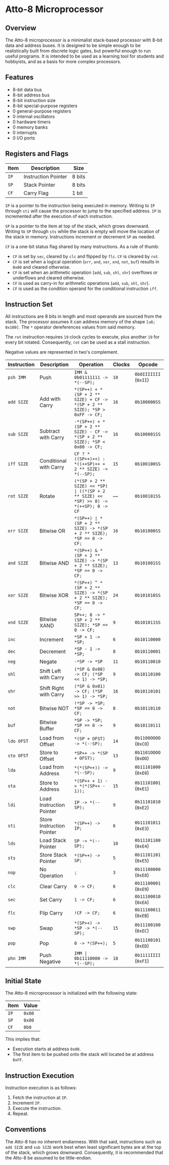 # Atto-8 Microprocessor

## Overview

The Atto-8 microprocessor is a minimalist stack-based processor with 8-bit data and address buses. It is designed to be simple enough to be realistically built from discrete logic gates, but powerful enough to run useful programs. It is intended to be used as a learning tool for students and hobbyists, and as a basis for more complex processors.

## Features

- 8-bit data bus
- 8-bit address bus
- 8-bit instruction size
- 8-bit special-purpose registers
- 0 general-purpose registers
- 0 internal oscillators
- 0 hardware timers
- 0 memory banks
- 0 interrupts
- 0 I/O ports

## Registers and Flags

| Item | Description         | Size   |
| ---- | ------------------- | ------ |
| `IP` | Instruction Pointer | 8 bits |
| `SP` | Stack Pointer       | 8 bits |
| `CF` | Carry Flag          | 1 bit  |

`IP` is a pointer to the instruction being executed in memory. Writing to `IP` through `sti` will cause the processor to jump to the specified address. `IP` is incremented after the execution of each instruction.

`SP` is a pointer to the item at top of the stack, which grows downward. Writing to `SP` through `sts` while the stack is empty will move the location of the stack in memory. Instructions increment or decrement `SP` as needed.

`CF` is a one-bit status flag shared by many instructions. As a rule of thumb:

- `CF` is set by `sec`, cleared by `clc` and flipped by `flc`. `CF` is cleared by `rot`.
- `CF` is set when a logical operation (`orr`, `and`, `xor`, `xnd`, `not`, `buf`) results in `0x00` and cleared otherwise.
- `CF` is set when an arithmetic operation (`add`, `sub`, `shl`, `shr`) overflows or underflows and cleared otherwise.
- `CF` is used as carry-in for arithmetic operations (`add`, `sub`, `shl`, `shr`).
- `CF` is used as the condition operand for the conditional instruction `iff`.

## Instruction Set

All instructions are 8 bits in length and most operands are sourced from the stack. The processor assumes it can address memory of the shape `[u8; 0x100]`. The `*` operator dereferences values from said memory.

The `rot` instruction requires `19` clock cycles to execute, plus another `19` for every bit rotated. Consequently, `rot` can be used as a stall instruction.

Negative values are represented in two's complement.

| Instruction | Description               | Operation                                                                             | Clocks  | Opcode                |
| ----------- | ------------------------- | ------------------------------------------------------------------------------------- | ------- | --------------------- |
| `psh IMM`   | Push                      | `IMM & 0b01111111 -> *(--SP);`                                                        | `10`    | `0b0IIIIIII` (`0xII`) |
| `add SIZE`  | Add with Carry            | `*(SP++) + *(SP + 2 ** SIZE) + CF -> *(SP + 2 ** SIZE); *SP > 0xFF -> CF;`            | `16`    | `0b100000SS`          |
| `sub SIZE`  | Subtract with Carry       | `-*(SP++) + *(SP + 2 ** SIZE) - CF -> *(SP + 2 ** SIZE); *SP < 0x00 -> CF;`           | `16`    | `0b100001SS`          |
| `iff SIZE`  | Conditional with Carry    | `CF ? *((SP++)++) : *((++SP)++ + 2 ** SIZE) -> *(--SP);`                              | `15`    | `0b100100SS`          |
| `rot SIZE`  | Rotate                    | `(*(SP + 2 ** SIZE) << *SP) \| ((*(SP + 2 ** SIZE) << *SP) >> 8) -> *(++SP); 0 -> CF` | &mdash; | `0b100101SS`          |
| `orr SIZE`  | Bitwise OR                | `*(SP++) \| *(SP + 2 ** SIZE) -> *(SP + 2 ** SIZE); *SP == 0 -> CF;`                  | `16`    | `0b101000SS`          |
| `and SIZE`  | Bitwise AND               | `*(SP++) & *(SP + 2 ** SIZE) -> *(SP + 2 ** SIZE); *SP == 0 -> CF;`                   | `13`    | `0b101001SS`          |
| `xor SIZE`  | Bitwise XOR               | `*(SP++) ^ *(SP + 2 ** SIZE) -> *(SP + 2 ** SIZE); *SP == 0 -> CF;`                   | `24`    | `0b101010SS`          |
| `xnd SIZE`  | Bitwise XAND              | `SP++; 0 -> *(SP + 2 ** SIZE); *SP == 0 -> CF;`                                       | `9`     | `0b101011SS`          |
| `inc`       | Increment                 | `*SP + 1 -> *SP;`                                                                     | `6`     | `0b10110000`          |
| `dec`       | Decrement                 | `*SP - 1 -> *SP;`                                                                     | `8`     | `0b10110001`          |
| `neg`       | Negate                    | `-*SP -> *SP`                                                                         | `11`    | `0b10110010`          |
| `shl`       | Shift Left with Carry     | `(*SP & 0x80) -> CF; (*SP << 1) -> *SP;`                                              | `9`     | `0b10110100`          |
| `shr`       | Shift Right with Carry    | `(*SP & 0x01) -> CF; (*SP >> 1) -> *SP;`                                              | `16`    | `0b10110101`          |
| `not`       | Bitwise NOT               | `!*SP -> *SP; *SP == 0 -> CF;`                                                        | `8`     | `0b10110110`          |
| `buf`       | Bitwise Buffer            | `*SP -> *SP; *SP == 0 -> CF;`                                                         | `9`     | `0b10110111`          |
| `ldo OFST`  | Load from Offset          | `*(SP + OFST) -> *(--SP);`                                                            | `14`    | `0b1100OOOO` (`0xCO`) |
| `sto OFST`  | Store to Offset           | `*SP++ -> *(SP + OFST);`                                                              | `13`    | `0b1101OOOO` (`0xDO`) |
| `lda`       | Load from Address         | `*(*(SP++)) -> *(--SP);`                                                              | `9`     | `0b11101000` (`0xE0`) |
| `sta`       | Store to Address          | `*(SP++ + 1) -> *(*(SP++ - 1));`                                                      | `15`    | `0b11101001` (`0xE1`) |
| `ldi`       | Load Instruction Pointer  | `IP -> *(--SP);`                                                                      | `9`     | `0b11101010` (`0xE2`) |
| `sti`       | Store Instruction Pointer | `*(SP++) -> IP;`                                                                      | `6`     | `0b11101011` (`0xE3`) |
| `lds`       | Load Stack Pointer        | `SP -> *(--SP);`                                                                      | `10`    | `0b11101100` (`0xE4`) |
| `sts`       | Store Stack Pointer       | `*(SP++) -> SP;`                                                                      | `5`     | `0b11101101` (`0xE5`) |
| `nop`       | No Operation              | `;`                                                                                   | `3`     | `0b11100000` (`0xE8`) |
| `clc`       | Clear Carry               | `0 -> CF;`                                                                            | `6`     | `0b11100001` (`0xE9`) |
| `sec`       | Set Carry                 | `1 -> CF;`                                                                            | `6`     | `0b11100010` (`0xEA`) |
| `flc`       | Flip Carry                | `!CF -> CF;`                                                                          | `6`     | `0b11100011` (`0xEB`) |
| `swp`       | Swap                      | `*(SP++) -> *SP -> *(--SP);`                                                          | `15`    | `0b11100100` (`0xEC`) |
| `pop`       | Pop                       | `0 -> *(SP++);`                                                                       | `5`     | `0b11100101` (`0xED`) |
| `phn IMM`   | Push Negative             | `IMM \| 0b11110000 -> *(--SP);`                                                       | `10`    | `0b1111IIII` (`0xFI`) |

## Initial State

The Atto-8 microprocessor is initialized with the following state:

| Item | Value  |
| ---- | ------ |
| `IP` | `0x00` |
| `SP` | `0x00` |
| `CF` | `0b0`  |

This implies that:

- Execution starts at address `0x00`.
- The first item to be pushed onto the stack will located be at address `0xFF`.

## Instruction Execution

Instruction execution is as follows:

1. Fetch the instruction at `IP`.
2. Increment `IP`.
3. Execute the instruction.
4. Repeat.

## Conventions

The Atto-8 has no inherent endianness. With that said, instructions such as `add SIZE` and `sub SIZE` work best when least significant bytes are at the top of the stack, which grows downward. Consequently, it is recommended that the Atto-8 be assumed to be little-endian.
